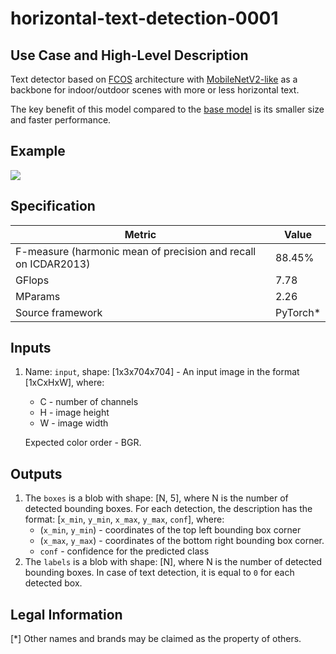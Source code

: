 # horizontal-text-detection-0001

## Use Case and High-Level Description

Text detector based on [FCOS](https://arxiv.org/abs/1904.01355) architecture with [MobileNetV2-like](https://arxiv.org/abs/1801.04381) as a backbone for indoor/outdoor scenes with more or less horizontal text.

The key benefit of this model compared to the [base model](../../text-detection-0003/description/text-detection-0003.md) is its smaller size and faster performance.
## Example

![](horizontal-text-detection-0001.png)

## Specification

| Metric                                                        | Value                   |
|---------------------------------------------------------------|-------------------------|
| F-measure (harmonic mean of precision and recall on ICDAR2013)| 88.45%                 |
| GFlops                                                        | 7.78                  |
| MParams                                                       | 2.26                   |
| Source framework                                              | PyTorch\*              |


## Inputs

1. Name: `input`, shape: [1x3x704x704] - An input image in the format [1xCxHxW],
   where:

    - C - number of channels
    - H - image height
    - W - image width

   Expected color order - BGR.

## Outputs

1. The `boxes` is a blob with shape: [N, 5], where N is the number of detected
   bounding boxes. For each detection, the description has the format:
   [`x_min`, `y_min`, `x_max`, `y_max`, `conf`],
   where:
    - (`x_min`, `y_min`) - coordinates of the top left bounding box corner
    - (`x_max`, `y_max`) - coordinates of the bottom right bounding box corner.
    - `conf` - confidence for the predicted class
2. The `labels` is a blob with shape: [N], where N is the number of detected
   bounding boxes. In case of text detection, it is equal to `0` for each detected box.


## Legal Information
[*] Other names and brands may be claimed as the property of others.
